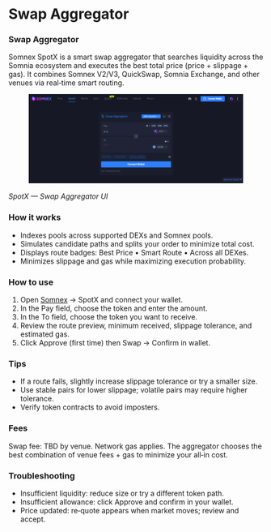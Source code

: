 # Swap Aggregator

### Swap Aggregator

Somnex SpotX is a smart swap aggregator that searches liquidity across the Somnia ecosystem and executes the best total price (price + slippage + gas). It combines Somnex V2/V3, QuickSwap, Somnia Exchange, and other venues via real‑time smart routing.

<figure><img src="../.gitbook/assets/image (5).png" alt="SpotX — Swap Aggregator UI"><figcaption></figcaption></figure>

_SpotX — Swap Aggregator UI_

### How it works

* Indexes pools across supported DEXs and Somnex pools.
* Simulates candidate paths and splits your order to minimize total cost.
* Displays route badges: Best Price • Smart Route • Across all DEXes.
* Minimizes slippage and gas while maximizing execution probability.

### How to use

1. Open [Somnex](https://somnex.xyz/) → SpotX and connect your wallet.
2. In the Pay field, choose the token and enter the amount.
3. In the To field, choose the token you want to receive.
4. Review the route preview, minimum received, slippage tolerance, and estimated gas.
5. Click Approve (first time) then Swap → Confirm in wallet.

### Tips

* If a route fails, slightly increase slippage tolerance or try a smaller size.
* Use stable pairs for lower slippage; volatile pairs may require higher tolerance.
* Verify token contracts to avoid imposters.

### Fees

Swap fee: TBD by venue. Network gas applies. The aggregator chooses the best combination of venue fees + gas to minimize your all‑in cost.

### Troubleshooting

* Insufficient liquidity: reduce size or try a different token path.
* Insufficient allowance: click Approve and confirm in your wallet.
* Price updated: re‑quote appears when market moves; review and accept.
